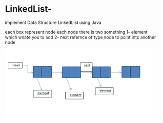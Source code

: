 # LinkedList-
implement Data Structure LinkedList using Java

each box represent node each node there is 
two something 1- element which wnate you to add 
2- next refernce of type node to point into another node

[![Result](https://github.com/youssefshaaban/LinkedList-/blob/master/Capture.PNG)](#features)

